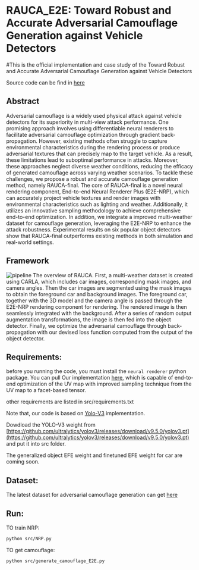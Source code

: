 # RAUCA_E2E: Toward Robust and Accurate Adversarial Camouflage Generation against Vehicle Detectors

#This is the official implementation and case study of the Toward Robust and Accurate Adversarial Camouflage Generation against Vehicle Detectors

Source code can be find in [here](https://github.com/SeRAlab/Robust-and-Accurate-UV-map-based-Camouflage-Attack/tree/main/src)

## Abstract
Adversarial camouflage is a widely used physical attack against vehicle detectors for its superiority in multi-view attack performance. One promising approach involves using differentiable neural renderers to facilitate adversarial camouflage optimization through gradient back-propagation. However, existing methods often struggle to capture environmental characteristics during the rendering process or produce adversarial textures that can precisely map to the target vehicle. As a result, these limitations lead to suboptimal performance in attacks. Moreover, these approaches neglect diverse weather conditions, reducing the efficacy of generated camouflage across varying weather scenarios. To tackle these challenges, we propose a robust and accurate camouflage generation method, namely RAUCA-final. The core of RAUCA-final is a novel neural rendering component, End-to-end Neural Renderer Plus (E2E-NRP), which can accurately project vehicle textures and render images with environmental characteristics such as lighting and weather. Additionally, it utilizes an innovative sampling methodology to achieve comprehensive end-to-end optimization. In addition, we integrate a improved multi-weather dataset for camouflage generation, leveraging the E2E-NRP to enhance the attack robustness. Experimental results on six popular object detectors show that RAUCA-final outperforms existing methods in both simulation and real-world settings. 

## Framework
![pipeline](https://github.com/zhoujiawei3/RAUCA-E2E/blob/main/assets/pipeline.png)
The overview of RAUCA. First, a multi-weather dataset is created using CARLA, which includes car images, corresponding mask images, and camera angles. Then the car images are segmented using the mask images to obtain the foreground car and background images. The foreground car, together with the 3D model and the camera angle is passed through the E2E-NRP rendering component for rendering. The rendered image is then seamlessly integrated with the background. After a series of random output augmentation transformations, the image is then fed into the object detector. Finally, we optimize the adversarial camouflage through back-propagation with our devised loss function computed from the output of the object detector.


## Requirements:
before you running the code, you must install the `neural renderer` python package. You can pull Our implementation [here](https://github.com/zhoujiawei3/neural_renderer), which  is capable of end-to-end optimization of the UV map with improved sampling technique from the UV map to a facet-based tensor.


other requirements are listed in src/requirements.txt

Note that, our code is based on [Yolo-V3](https://github.com/ultralytics/yolov3) implementation.

Dowdload the YOLO-V3 weight from [https://github.com/ultralytics/yolov3/releases/download/v9.5.0/yolov3.pt](https://github.com/ultralytics/yolov3/releases/download/v9.5.0/yolov3.pt) and put it into src folder.

The generalized object EFE weight and finetuned EFE weight for car are coming soon.

## Dataset:
The latest dataset for adversarial camouflage generation can get [here](https://pan.baidu.com/s/13JvV0iOJs497iWsswQiqPA?pwd=cu1j)


## Run:
TO train NRP:
```bash
python src/NRP.py
```
TO get camouflage:
```bash
python src/generate_camouflage_E2E.py
```
